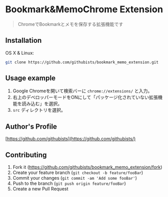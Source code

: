 

# Bookmark&MemoChrome Extension

>ChromeでBookmarkとメモを保存する拡張機能です


## Installation

OS X & Linux:

```sh
git clone https://github.com/githubists/bookmark_memo_extension.git
```


## Usage example
1. Google Chromeを開いて検索バーに `chrome://extensions/` と入力。
2. 右上のデベロッパーモードをONにして「パッケージ化されていない拡張機能を読み込む」を選択。
3. `src` ディレクトリを選択。

## Author's Profile

[https://github.com/githubists](https://github.com/githubists/)


## Contributing

1. Fork it (<https://github.com/githubists/bookmark_memo_extension/fork>)
2. Create your feature branch (`git checkout -b feature/fooBar`)
3. Commit your changes (`git commit -am 'Add some fooBar'`)
4. Push to the branch (`git push origin feature/fooBar`)
5. Create a new Pull Request

